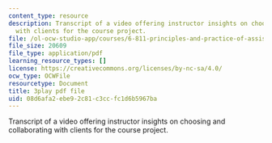 ```yaml
---
content_type: resource
description: Transcript of a video offering instructor insights on choosing and collaborating
  with clients for the course project.
file: /ol-ocw-studio-app/courses/6-811-principles-and-practice-of-assistive-technology-fall-2014/08d6afa2ebe92c81c3ccfc1d6b5967ba_Wup3xqOvvpA.pdf
file_size: 20609
file_type: application/pdf
learning_resource_types: []
license: https://creativecommons.org/licenses/by-nc-sa/4.0/
ocw_type: OCWFile
resourcetype: Document
title: 3play pdf file
uid: 08d6afa2-ebe9-2c81-c3cc-fc1d6b5967ba
---
```

Transcript of a video offering instructor insights on choosing and collaborating with clients for the course project.